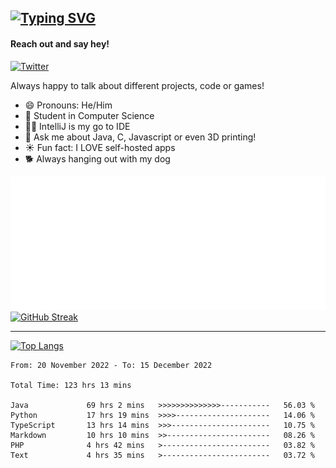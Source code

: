 ## [![Typing SVG](https://readme-typing-svg.demolab.com?font=Fira+Code&size=24&duration=4000&pause=500&color=37DCFF&width=435&lines=Programming+;Exploring;Learning;Gaming)](https://github.com/DynamicApproach?tab=repositories)
#### Reach out and say hey!
[![Twitter](https://img.shields.io/twitter/url/https/twitter.com/FailedToParse.svg?style=social&label=%20%40FailedToParse)](https://twitter.com/FailedToParse)


Always happy to talk about different projects, code or games!

- 😄 Pronouns: He/Him
- 🔭 Student in Computer Science
- 🧑‍💻 IntelliJ is my go to IDE
- 💬 Ask me about Java, C, Javascript or even 3D printing!
- ☀️ Fun fact: I LOVE self-hosted apps
- 🐕 Always hanging out with my dog

![metrics](/github-metrics.svg)  [![GitHub Streak](https://streak-stats.demolab.com?user=DynamicApproach&theme=dark-smoky&border_radius=0&date_format=M%20j%5B%2C%20Y%5D&border=00000000&background=00000000&stroke=9C13CB&ring=9412C1D5&fire=C46B2E&currStreakNum=36FEA9&sideNums=825AFFEA&currStreakLabel=FF36F0EA&sideLabels=825AFFEA&dates=825AFFEA)](https://github.com/DynamicApproach?tab=repositories)
  
  
  ---------------------------------
  
 [![Top Langs](https://github-readme-stats.vercel.app/api/top-langs/?username=Dynamicapproach&layout=compact&show_icons=true&card_width=300px&card_height=400px&theme=radical#gh-dark-mode-only)](https://github.com/DynamicApproach?tab=repositories)
<!--START_SECTION:waka-->

```text
From: 20 November 2022 - To: 15 December 2022

Total Time: 123 hrs 13 mins

Java             69 hrs 2 mins   >>>>>>>>>>>>>>-----------   56.03 %
Python           17 hrs 19 mins  >>>>---------------------   14.06 %
TypeScript       13 hrs 14 mins  >>>----------------------   10.75 %
Markdown         10 hrs 10 mins  >>-----------------------   08.26 %
PHP              4 hrs 42 mins   >------------------------   03.82 %
Text             4 hrs 35 mins   >------------------------   03.72 %
```

<!--END_SECTION:waka-->
